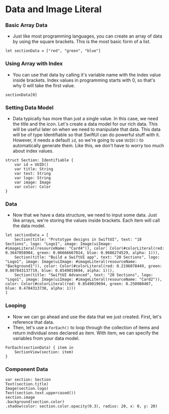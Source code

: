 # Data and Image Literal

### Basic Array Data
- Just like most programming languages, you can create an array of data by using the square brackets. This is the most basic form of a list.

```
let sectionData = ["red", "green", "blue"]
```

### Using Array with Index
- You can use that data by calling it's variable name with the index value inside brackets. Index values in programming starts with 0, so that's why 0 will take the first value.

```
sectionData[0]
```

### Setting Data Model
- Data typically has more than just a single value. In this case, we need the title and the icon. Let's create a data model for our rich data. This will be useful later on when we need to manipulate that data. This data will be of type Identifiable so that SwiftUI can do powerful stuff with it. However, it needs a default `id`, so we're going to use `UUID()` to automatically generate them. Like this, we don't have to worry too much about index values.

```
struct Section: Identifiable {
    var id = UUID()
    var title: String
    var text: String
    var logo: String
    var image: Image
    var color: Color
}
```

### Data 
- Now that we have a data structure, we need to input some data. Just like arrays, we're storing the values inside brackets. Each item will call the data model.

```
let sectionData = [
    Section(title: "Prototype designs in SwiftUI", text: "18 Sections", logo: "Logo1", image: Image(uiImage: #imageLiteral(resourceName: "Card4")), color: Color(#colorLiteral(red: 0.3647058904, green: 0.06666667014, blue: 0.9686274529, alpha: 1))),
    Section(title: "Build a SwiftUI app", text: "20 Sections", logo: "Logo1", image: Image(uiImage: #imageLiteral(resourceName: "Background1")), color: Color(#colorLiteral(red: 0.2196078449, green: 0.007843137719, blue: 0.8549019694, alpha: 1))),
    Section(title: "SwiftUI Advanced", text: "20 Sections", logo: "Logo1", image: Image(uiImage: #imageLiteral(resourceName: "Card2")), color: Color(#colorLiteral(red: 0.8549019694, green: 0.250980407, blue: 0.4784313738, alpha: 1)))
]
```

### Looping 
- Now we can go ahead and use the data that we just created. First, let's reference that data.
- Then, let's use a `ForEach()` to loop through the collection of items and return individual ones declared as item. With item, we can specify the variables from your data model.

```
ForEach(sectionData) { item in
    SectionView(section: item)
}
```

### Component Data
```
var section: Section
Text(section.title)
Image(section.logo)
Text(section.text.uppercased())
section.image
.background(section.color)
.shadow(color: section.color.opacity(0.3), radius: 20, x: 0, y: 20)
```
